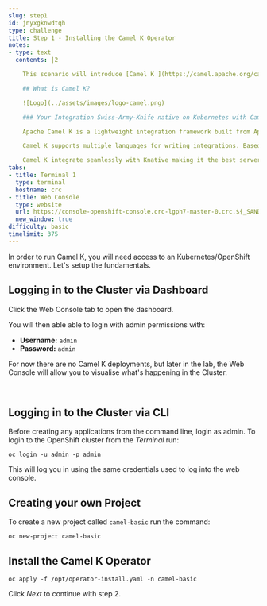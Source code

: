 ```yaml
---
slug: step1
id: jnyxgknwdtqh
type: challenge
title: Step 1 - Installing the Camel K Operator
notes:
- type: text
  contents: |2

    This scenario will introduce [Camel K ](https://camel.apache.org/camel-k/latest/index.html).

    ## What is Camel K?

    ![Logo](../assets/images/logo-camel.png)

    ### Your Integration Swiss-Army-Knife native on Kubernetes with Camel K

    Apache Camel K is a lightweight integration framework built from Apache Camel that runs natively on Kubernetes and is specifically designed for serverless and microservice architectures.

    Camel K supports multiple languages for writing integrations. Based on the Operator Pattern, Camel K performs operations on Kubernetes resources, bringing integration to the next level and utilizing the benefit of the Apache Camel project, such as the wide variety of components and Enterprise Integration Patterns (EIP).

    Camel K integrate seamlessly with Knative making it the best serverless technology for integration. This scenario will get you started and hands on Camel K.
tabs:
- title: Terminal 1
  type: terminal
  hostname: crc
- title: Web Console
  type: website
  url: https://console-openshift-console.crc-lgph7-master-0.crc.${_SANDBOX_ID}.instruqt.io
  new_window: true
difficulty: basic
timelimit: 375
---
```

In order to run Camel K, you will need access to an Kubernetes/OpenShift environment. Let's setup the fundamentals.

## Logging in to the Cluster via Dashboard

Click the Web Console tab to open the dashboard.

You will then able able to login with admin permissions with:

* **Username:** ```admin```
* **Password:** ```admin```

For now there are no Camel K deployments, but later in the lab, the Web Console will allow you to visualise what's happening in the Cluster.

<br>

## Logging in to the Cluster via CLI

Before creating any applications from the command line, login as admin. To login to the OpenShift cluster from the _Terminal_ run:

```
oc login -u admin -p admin
```

This will log you in using the same credentials used to log into the web console.


## Creating your own Project

To create a new project called `camel-basic` run the command:

```
oc new-project camel-basic
```

## Install the Camel K Operator

```
oc apply -f /opt/operator-install.yaml -n camel-basic
```

Click *Next* to continue with step 2.
